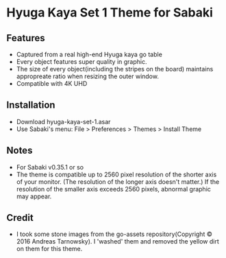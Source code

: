 # Hyuga Kaya Set 1 Theme for Sabaki



## Features

* Captured from a real high-end Hyuga kaya go table
* Every object features super quality in graphic.
* The size of every object(including the stripes on the board) maintains appropreate ratio when resizing the outer window.
* Compatible with 4K UHD


## Installation

* Download hyuga-kaya-set-1.asar
* Use Sabaki's menu: File > Preferences > Themes > Install Theme


## Notes

* For Sabaki v0.35.1 or so
* The theme is compatible up to 2560 pixel resolution of the shorter axis of your monitor. (The resolution of the longer axis doesn't matter.) If the resolution of the smaller axis exceeds 2560 pixels, abnormal graphic may appear.


## Credit

* I took some stone images from the go-assets repository(Copyright © 2016 Andreas Tarnowsky). I 'washed' them and removed the yellow dirt on them for this theme.
